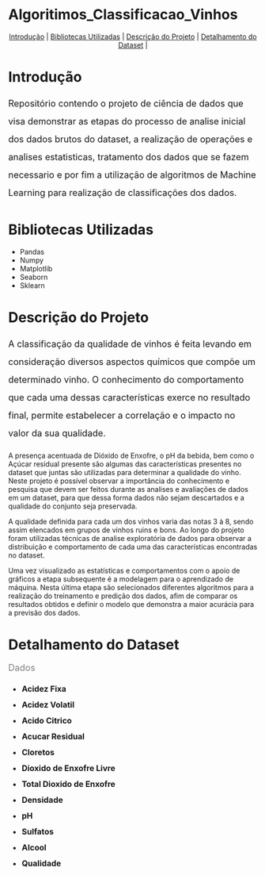 # Algoritimos_Classificacao_Vinhos

<p align="center">
  <a href="#Introdução">Introdução</a> |
  <a href="#Bibliotecas Utilizadas">Bibliotecas Utilizadas</a> |
  <a href="Descrição do Projeto">Descrição do Projeto<a> |
  <a href="#Detalhamento do Dataset">Detalhamento do Dataset</a> |
  
# Introdução
<font color ='gray' style = 'font-size: 18px;'></font>
<p style='font-size: 18px; line-height: 2;'>Repositório contendo o projeto de ciência de dados que visa demonstrar as etapas do processo de analise inicial dos dados brutos do dataset, a realização de operações e analises estatisticas, tratamento dos dados que se fazem necessario e por fim a utilização de algoritmos de Machine Learning para realização de classificações dos dados.</p>

# Bibliotecas Utilizadas
<font color ='gray' style ='font-size: 18px;'></font>
<ul>
<li>Pandas</li>
<li>Numpy</li>
<li>Matplotlib</li>
<li>Seaborn</li>
<li>Sklearn</li>
</ul>

# Descrição do Projeto
<font color ='gray' style = 'font-size: 18px;'></font>
<p style='font-size: 18px; line-height: 2;'>A classificação da qualidade de vinhos é feita levando em consideração diversos aspectos químicos que compõe um determinado vinho. O conhecimento do comportamento que cada uma dessas características exerce no resultado final, permite estabelecer a correlação e o impacto no valor da sua qualidade. 

A presença acentuada de Dióxido de Enxofre, o pH da bebida, bem como o Açúcar residual presente são algumas das características presentes no dataset que juntas são utilizadas para determinar a qualidade do vinho. Neste projeto é possível observar a importância do conhecimento e pesquisa que devem ser feitos durante as analises e avaliações de dados em um dataset, para que dessa forma dados não sejam descartados e a qualidade do conjunto seja preservada. 

A qualidade definida para cada um dos vinhos varia das notas 3 à 8, sendo assim elencados em grupos de vinhos ruins e bons. Ao longo do projeto foram utilizadas técnicas de analise exploratória de dados para observar a distribuição e comportamento de cada uma das características encontradas no dataset.  

Uma vez visualizado as estatísticas e comportamentos com o apoio de gráficos a etapa subsequente é a modelagem para o aprendizado de máquina. Nesta última etapa são selecionados diferentes algoritmos para a realização do treinamento e predição dos dados, afim de comparar os resultados obtidos e definir o modelo que demonstra a maior acurácia para a previsão dos dados. 
</p>

# Detalhamento do Dataset
<font color ='gray' style = 'font-size: 18px;'>Dados</font>
<ul style='font-size: 16px; line-height: 2; text-align: justify;'>
  <li><b>Acidez Fixa</li>
  <li><b>Acidez Volatil</li>
  <li><b>Acido Citrico</li>
  <li><b>Acucar Residual</li>
  <li><b>Cloretos</li>
  <li><b>Dioxido de Enxofre Livre</li>
  <li><b>Total Dioxido de Enxofre</li>
  <li><b>Densidade</li>
  <li><b>pH</li>
  <li><b>Sulfatos</li>
  <li><b>Alcool</li>
  <li><b>Qualidade</li>
</ul>

